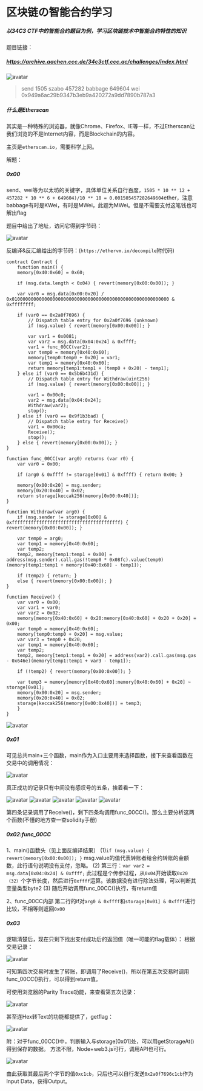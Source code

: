 # 区块链の智能合约学习

##### 以34C3 CTF中的智能合约题目为例，学习区块链技术中智能合约特性的知识

题目链接：
##### https://archive.aachen.ccc.de/34c3ctf.ccc.ac/challenges/index.html

![avatar](https://k1ng0fic3.github.io/images/zhineng1.png)

>send 1505 szabo 457282 babbage 649604 wei 0x949a6ac29b9347b3eb9a420272a9dd7890b787a3

##### 什么是Etherscan
其实是一种特殊的浏览器，就像Chrome、Firefox、IE等一样，不过Etherscan让我们浏览的不是Internet内容，而是Blockchain的内容。

主页是```etherscan.io```，需要科学上网。

解题：
##### 0x00
send、wei等为以太坊的关键字，具体单位关系自行百度，```1505 * 10 ** 12 + 457282 * 10 ** 6 + 649604)/10 ** 18 = 0.001505457282649604```ether，注意babbage有时是KWei，有时是MWei，此题为MWei。但是不需要支付这笔钱也可解出flag

题目中给出了地址，访问它得到字节码：
<!-- more -->

![avatar](https://k1ng0fic3.github.io/images/zhineng2.png)

反编译&反汇编给出的字节码：(```https://ethervm.io/decompile```附代码)

>
    contract Contract {
        function main() {
        memory[0x40:0x60] = 0x60;

        if (msg.data.length < 0x04) { revert(memory[0x00:0x00]); }
    
        var var0 = msg.data[0x00:0x20] / 0x0100000000000000000000000000000000000000000000000000000000 & 0xffffffff;
    
        if (var0 == 0x2a0f7696) {
            // Dispatch table entry for 0x2a0f7696 (unknown)
            if (msg.value) { revert(memory[0x00:0x00]); }
        
            var var1 = 0x0081;
            var var2 = msg.data[0x04:0x24] & 0xffff;
            var1 = func_00CC(var2);
            var temp0 = memory[0x40:0x60];
            memory[temp0:temp0 + 0x20] = var1;
            var temp1 = memory[0x40:0x60];
            return memory[temp1:temp1 + (temp0 + 0x20) - temp1];
        } else if (var0 == 0x5b6b431d) {
            // Dispatch table entry for Withdraw(uint256)
            if (msg.value) { revert(memory[0x00:0x00]); }
        
            var1 = 0x00c0;
            var2 = msg.data[0x04:0x24];
            Withdraw(var2);
            stop();
        } else if (var0 == 0x9f1b3bad) {
            // Dispatch table entry for Receive()
            var1 = 0x00ca;
            Receive();
            stop();
        } else { revert(memory[0x00:0x00]); }
    }
    
    function func_00CC(var arg0) returns (var r0) {
        var var0 = 0x00;
    
        if (arg0 & 0xffff != storage[0x01] & 0xffff) { return 0x00; }
    
        memory[0x00:0x20] = msg.sender;
        memory[0x20:0x40] = 0x02;
        return storage[keccak256(memory[0x00:0x40])];
    }
    
    function Withdraw(var arg0) {
        if (msg.sender != storage[0x00] & 0xffffffffffffffffffffffffffffffffffffffff) { revert(memory[0x00:0x00]); }
    
        var temp0 = arg0;
        var temp1 = memory[0x40:0x60];
        var temp2;
        temp2, memory[temp1:temp1 + 0x00] = address(msg.sender).call.gas(!temp0 * 0x08fc).value(temp0)(memory[temp1:temp1 + memory[0x40:0x60] - temp1]);
    
        if (temp2) { return; }
        else { revert(memory[0x00:0x00]); }
    }
    
    function Receive() {
        var var0 = 0x00;
        var var1 = var0;
        var var2 = 0x02;
        memory[memory[0x40:0x60] + 0x20:memory[0x40:0x60] + 0x20 + 0x20] = 0x00;
        var temp0 = memory[0x40:0x60];
        memory[temp0:temp0 + 0x20] = msg.value;
        var var3 = temp0 + 0x20;
        var temp1 = memory[0x40:0x60];
        var temp2;
        temp2, memory[temp1:temp1 + 0x20] = address(var2).call.gas(msg.gas - 0x646e)(memory[temp1:temp1 + var3 - temp1]);
    
        if (!temp2) { revert(memory[0x00:0x00]); }
    
        var temp3 = memory[memory[0x40:0x60]:memory[0x40:0x60] + 0x20] ~ storage[0x01];
        memory[0x00:0x20] = msg.sender;
        memory[0x20:0x40] = 0x02;
        storage[keccak256(memory[0x00:0x40])] = temp3;
        }
    }

![avatar](https://k1ng0fic3.github.io/images/zhineng3.png)

##### 0x01
可见总共main+三个函数，main作为入口主要用来选择函数，接下来查看函数在交易中的调用情况：

![avatar](https://k1ng0fic3.github.io/images/zhineng4.png)

真正成功的记录只有中间没有感叹号的五条，挨着看一下：

![avatar](https://k1ng0fic3.github.io/images/zhineng5.png)
![avatar](https://k1ng0fic3.github.io/images/zhineng6.png)
![avatar](https://k1ng0fic3.github.io/images/zhineng7.png)
![avatar](https://k1ng0fic3.github.io/images/zhineng8.png)
![avatar](https://k1ng0fic3.github.io/images/zhineng9.png)

第四条记录调用了Receive()，剩下四条均调用func_00CC()。那么主要分析这两个函数(不懂的地方查一查solidity手册)

##### 0x02:func_00CC

1、main()函数头（见上面反编译结果）
(1)```if (msg.value) { revert(memory[0x00:0x00]); }```
msg.value的值代表转账者给合约转账的金额数，此行语句说明没有支付，忽略。
(2)	第三行：```var var2 = msg.data[0x04:0x24] & 0xffff;```
此过程是个传参过程，从```0x04```开始读取```0x20（32）```个字节长度，然后进行```0xffff```运算。该数据没有进行除法处理，可以判断其变量类型byte2
(3)	随后开始调用func_00CC()执行，有return值

2、func_00CC内部
第二行的if对```arg0 & 0xffff```和```storage[0x01] & 0xffff```进行比较，不相等则返回```0x00```

##### 0x03
逻辑清楚后，现在只剩下找出支付成功后的返回值（唯一可能的flag载体）：
根据交易记录：

![avatar](https://k1ng0fic3.github.io/images/zhineng10.png)

可知第四次交易时发生了转账，即调用了Receive()，所以在第五次交易时调用func_00CC()执行，可以得到return值。

可使用浏览器的Parity Trace功能，来查看第五次记录：

![avatar](https://k1ng0fic3.github.io/images/zhineng12.png)

甚至连Hex转Text的功能都提供了，getflag：

![avatar](https://k1ng0fic3.github.io/images/zhineng13.png)

附：对于func_00CC()中，判断输入与storage[0x01]处，可以用getStorageAt()得到保存的数据。
方法不限，Node+web3.js可行，调用API也可行。

![avatar](https://k1ng0fic3.github.io/images/zhineng11.png)

由此获取其最后两个字节的值```0xc1cb```，只后也可以自行发送```0x2a0f7696c1cb```作为Input Data，获得Output。